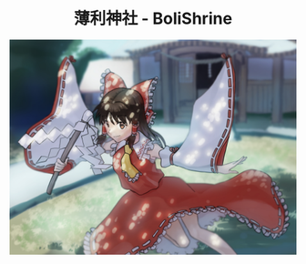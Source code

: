 <h1 align=center>薄利神社 - BoliShrine</h1>
<p align=center>

  <img src="https://github.com/BoliShrine/.github/raw/main/profile/mainpicture.jpg">
